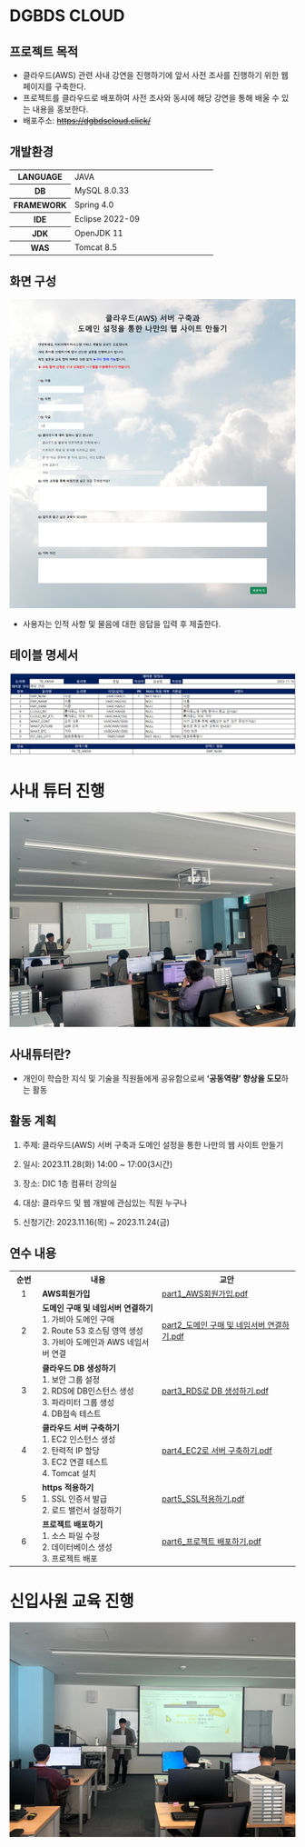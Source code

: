 # DGBDS CLOUD

## 프로젝트 목적

* 클라우드(AWS) 관련 사내 강연을 진행하기에 앞서 사전 조사를 진행하기 위한 웹 페이지를 구축한다.
* 프로젝트를 클라우드로 배포하여 사전 조사와 동시에 해당 강연을 통해 배울 수 있는 내용을 홍보한다.
* 배포주소: ~~https://dgbdscloud.click/~~



## 개발환경

<table>
	<colgroup>
        <col width="30%" style="text-align:center">
        <col width="*">
    </colgroup>    
    <tbody>
    	<tr>
            <th style="text-align:center">LANGUAGE</th>
            <td>JAVA</td>            
        </tr>
        <tr>
            <th style="text-align:center">DB</th>
            <td>MySQL 8.0.33</td>            
        </tr>
        <tr>
            <th style="text-align:center">FRAMEWORK</th>
            <td>Spring 4.0</td>            
        </tr>
        <tr>
            <th style="text-align:center">IDE</th>
            <td>Eclipse 2022-09</td>            
        </tr>
        <tr>
            <th style="text-align:center">JDK</th>
            <td>OpenJDK 11</td>            
        </tr>
        <tr>
            <th style="text-align:center">WAS</th>
            <td>Tomcat 8.5</td>            
        </tr>
	</tbody>
</table>        



## 화면 구성

<img src="./images/fullScreen.png" alt="fullScreen.png"/>

* 사용자는 인적 사항 및 물음에 대한 응답을 입력 후 제출한다.



## 테이블 명세서

<img src="./images/dbTable.png" alt="dbTable.png"/>



# 사내 튜터 진행

<img src="./images/사내튜터.png" alt="사내튜터.png" style="zoom: 50%;" />

 

## 사내튜터란?

* 개인이 학습한 지식 및 기술을 직원들에게 공유함으로써 **‘공동역량’ 향상을 도모**하는 활동

 

## 활동 계획

1. 주제: 클라우드(AWS) 서버 구축과 도메인 설정을 통한 나만의 웹 사이트 만들기

2. 일시: 2023.11.28(화) 14:00 ~ 17:00(3시간)

3. 장소: DIC 1층 컴퓨터 강의실

4. 대상: 클라우드 및 웹 개발에 관심있는 직원 누구나

5. 신청기간: 2023.11.16(목) ~ 2023.11.24(금)

 

## 연수 내용

<table>
    <colgroup>
        <col width="10%">
        <col width="*">
        <col width="*">
    </colgroup>    
    <tbody>
        <tr>
            <th style="text-align:center">순번</th>         
            <th style="text-align:center">내용</th>
            <th style="text-align:center">교안</th>            
        </tr>
         <tr>
            <td style="text-align:center">1</td>
            <td style="text-align:left">
                <b>AWS회원가입</b>  <br />
            </td>
            <td style="text-align:left">
				<a href="./사내튜터 자료/교안/part1_AWS회원가입.pdf">part1_AWS회원가입.pdf</a>
            </td>
        </tr>       
        <tr>
            <td style="text-align:center"><center>2</center></td>
            <td style="text-align:left">
                <b>도메인 구매 및 네임서버  연결하기</b>  <br />
                1.    가비아 도메인 구매  <br />
                2.    Route 53 호스팅 영역 생성  <br />
                3.    가비아 도메인과 AWS 네임서버 연결  <br />
            </td>
            <td style="text-align:left">
				<a href="./사내튜터 자료/교안/part2_도메인 구매 및 네임서버 연결하기.pdf">part2_도메인 구매 및 네임서버 연결하기.pdf</a>
            </td>
        </tr>
        <tr>
            <td style="text-align:center">3</td>
            <td style="text-align:left">
                <b>클라우드 DB 생성하기</b>  <br />
                1.	보안 그룹 설정  <br />
                2.	RDS에 DB인스턴스 생성  <br />
                3.	파라미터 그룹 생성  <br />
                4.	DB접속 테스트
            </td>
            <td style="text-align:left">
				<a href="./사내튜터 자료/교안/part3_RDS로 DB 생성하기.pdf">part3_RDS로 DB 생성하기.pdf</a>
            </td>            
        </tr>
        <tr>
            <td style="text-align:center">4</td>
            <td style="text-align:left">
                <b>클라우드 서버 구축하기</b>  <br />
                1.	EC2 인스턴스 생성  <br />
                2.	탄력적 IP 할당  <br />
                3.	EC2 연결 테스트  <br />
                4.	Tomcat 설치
            </td>
             <td style="text-align:left">
				<a href="./사내튜터 자료/교안/part4_EC2로 서버 구축하기.pdf">part4_EC2로 서버 구축하기.pdf</a>
            </td>            
        </tr>    
        <tr>
            <td style="text-align:center">5</td>
            <td style="text-align:left">
                <b>https 적용하기</b>  <br />
                1.	SSL 인증서 발급  <br />
                2.	로드 밸런서 설정하기
            </td>
            <td style="text-align:left">
				<a href="./사내튜터 자료/교안/part5_SSL적용하기.pdf">part5_SSL적용하기.pdf</a>
            </td>             
        </tr>      
        <tr>
            <td style="text-align:center">6</td>
            <td style="text-align:left">
                <b>프로젝트 배포하기</b>  <br />
                1. 소스 파일 수정  <br /> 
                2. 데이터베이스 생성  <br /> 
                3. 프로젝트 배포
            </td>
            <td style="text-align:left">
				<a href="./사내튜터 자료/교안/part6_프로젝트 배포하기.pdf">part6_프로젝트 배포하기.pdf</a>
            </td>             
        </tr>          
    </tbody>
</table>



# 신입사원 교육 진행

<img src="./images/신입사원연수.jpg" alt="신입사원연수.jpg" style="zoom: 50%;" />
